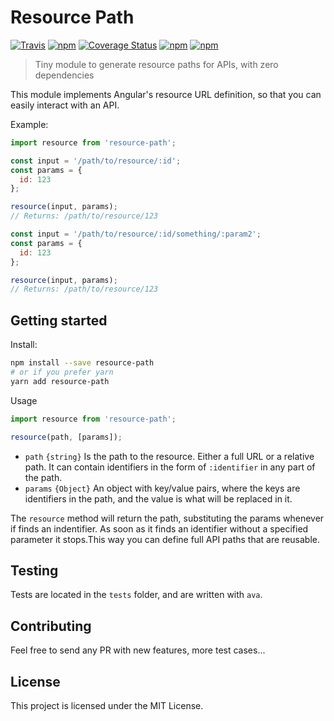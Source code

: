 # Resource Path

[![Travis](https://img.shields.io/travis/aurbano/resource-path.svg)](https://travis-ci.org/aurbano/resource-path)
[![npm](https://img.shields.io/npm/v/resource-path.svg)](https://www.npmjs.com/package/resource-path)
[![Coverage Status](https://coveralls.io/repos/github/aurbano/resource-path/badge.svg?branch=master)](https://coveralls.io/github/aurbano/resource-path?branch=master)
[![npm](https://img.shields.io/npm/dm/resource-path.svg)](https://www.npmjs.com/package/resource-path)
[![npm](https://img.shields.io/npm/l/resource-path.svg)](https://www.npmjs.com/package/resource-path)

> Tiny module to generate resource paths for APIs, with zero dependencies

This module implements Angular's resource URL definition, so that you can easily interact with an API.

Example:

```js
import resource from 'resource-path';

const input = '/path/to/resource/:id';
const params = {
  id: 123
};

resource(input, params);
// Returns: /path/to/resource/123
```

```js
const input = '/path/to/resource/:id/something/:param2';
const params = {
  id: 123
};

resource(input, params);
// Returns: /path/to/resource/123
```

## Getting started

Install:

```bash
npm install --save resource-path
# or if you prefer yarn
yarn add resource-path
```

Usage

```js
import resource from 'resource-path';

resource(path, [params]);
```

* `path` `{string}` Is the path to the resource. Either a full URL or a relative path. It can contain identifiers in the form of `:identifier` in any part of the path.
* `params` `{Object}` An object with key/value pairs, where the keys are identifiers in the path, and the value is what will be replaced in it.
 
The `resource` method will return the path, substituting the params whenever if finds an indentifier. As soon as it finds an identifier without a specified parameter it stops.This way you can define full API paths that are reusable.
 
## Testing
 
Tests are located in the `tests` folder, and are written with `ava`.
 
## Contributing
 
Feel free to send any PR with new features, more test cases...
 
## License
 
This project is licensed under the MIT License.
